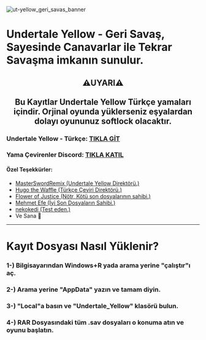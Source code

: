 
![ut-yellow_geri_savas_banner](https://github.com/user-attachments/assets/ec31d803-6b58-4081-834f-f623dfa1dba7)

<h1>Undertale Yellow - Geri Savaş, Sayesinde Canavarlar ile Tekrar Savaşma imkanın sunulur.</h1>

<h2 align="center">⚠UYARI⚠ <br><br> Bu Kayıtlar Undertale Yellow Türkçe yamaları içindir. Orjinal oyunda yüklerseniz eşyalardan dolayı oyununuz softlock olacaktır.</h2>

<h3>Undertale Yellow - Türkçe: <a href="https://gamejolt.com/games/UndertaleYellowTr/915170" target="_blank">TIKLA GİT</a></h3>
<h3>Yama Çevirenler Discord: <a href="https://discord.gg/cevirisantrali" target="_blank">TIKLA KATIL</a></h3>

<h4>Özel Teşekkürler:</h4>
        <ul>
            <li><a href="https://www.youtube.com/@MasterSwordRemix/" target="_blank">MasterSwordRemix (Undertale Yellow Direktörü.)</a></li>
            <li><a href="https://www.youtube.com/@hugo_the_waffle">Hugo the Waffle (Türkçe Çeviri Direktörü.)</a></li>
            <li><a href="https://www.youtube.com/@adaletincicegi" target="_blank">Flower of Justice (Nötr, Kötü son dosyalarının sahibi.)</a></li>
            <li><a href="https://steamcommunity.com/profiles/76561199566045206/" target="_blank">Mehmet Efe (İyi Son Dosyaların Sahibi.)</a></li>
            <li><a href="https://steamcommunity.com/profiles/76561199480948461/" target="_blank">nekokedi (Test eden.)</a></li>
            <li>Ve Sana 💛</li>
        </ul>

<hr>

<h1 class="#kurulum">Kayıt Dosyası Nasıl Yüklenir?</h1>
<h3>1-) Bilgisayarından Windows+R yada arama yerine "çalıştır"ı aç.</h3>
<h3>2-) Arama yerine "AppData" yazın ve tamam diyin.</h3>
<h3>3-) "Local"a basın ve "Undertale_Yellow" klasörü bulun.</h3>
<h3>4-) RAR Dosyasındaki tüm .sav dosyaları o konuma atın ve oyunu başlatın.</h3>
